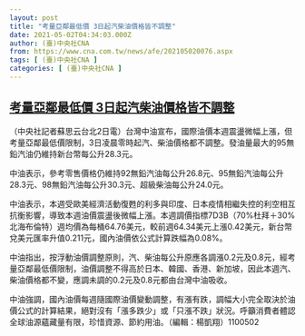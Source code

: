 ```yaml
---
layout: post
title: "考量亞鄰最低價 3日起汽柴油價格皆不調整"
date: 2021-05-02T04:34:03.000Z
author: (臺)中央社CNA
from: https://www.cna.com.tw/news/afe/202105020076.aspx
tags: [ (臺)中央社CNA ]
categories: [ (臺)中央社CNA ]
---
```

<!--1619930043000-->
[考量亞鄰最低價 3日起汽柴油價格皆不調整](https://www.cna.com.tw/news/afe/202105020076.aspx)
------

<div>
<div></div><div class="paragraph"><p>（中央社記者蘇思云台北2日電）台灣中油宣布，國際油價本週震盪微幅上漲，但考量亞鄰最低價限制，3日凌晨零時起汽、柴油價格都不調整。發油量最大的95無鉛汽油仍維持新台幣每公升28.3元。</p><p>中油表示，參考零售價格仍維持92無鉛汽油每公升26.8元、95無鉛汽油每公升28.3元、98無鉛汽油每公升30.3元、超級柴油每公升24.0元。</p><p>中油表示，本週受歐美經濟活動復甦的利多與印度、日本疫情相繼失控的利空相互抗衡影響，導致本週油價震盪後微幅上漲。本週調價指標7D3B（70%杜拜＋30% 北海布倫特）週均價為每桶64.76美元，較前週64.34美元上漲0.42美元，新台幣兌美元匯率升值0.211元，國內油價依公式計算跌幅為0.08%。</p><p>中油指出，按浮動油價調整原則，汽、柴油每公升原應各調漲0.2元及0.8元，經考量亞鄰最低價限制，油價調整不得高於日本、韓國、香港、新加坡，因此本週汽、柴油價格都不變，應調未調的0.2元及0.8元都由台灣中油吸收。</p><p>中油強調，國內油價每週隨國際油價變動調整，有漲有跌，調幅大小完全取決於油價公式的計算結果，絕對沒有「漲多跌少」或「只漲不跌」狀況。呼籲消費者體認全球油源蘊藏量有限，珍惜資源、節約用油。（編輯：楊凱翔）1100502</p></div>
</div>
